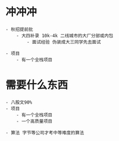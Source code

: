 # 冲冲冲

    - 秋招提前批
        - 大四补录 10k-4k 二线城市的大厂分部或内包
            - 面试经验 伪装成大三同学先去面试

    - 项目
        - 有一个全栈项目

# 需要什么东西

    - 八股文90%
    - 项目
        - 有一个全栈项目
        - 一个高质量项目
        
    - 算法 字节等公司才考中等难度的算法
